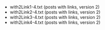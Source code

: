 - with2Link1-4.txt (posts with links, version 2)
- with2Link2-4.txt (posts with links, version 2)
- with2Link3-4.txt (posts with links, version 2)
- with2Link4-4.txt (posts with links, version 2)
